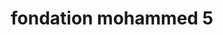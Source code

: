 ---
title: fondation mohammed 5
description: The Mohammed V Foundation for Solidarity was established and inaugurated by The King of Morocco Mohammed VI in 1999 when he was prince. The foundation was recognized as a public utility entity under a Decree issued on July 1999.
logo:
---